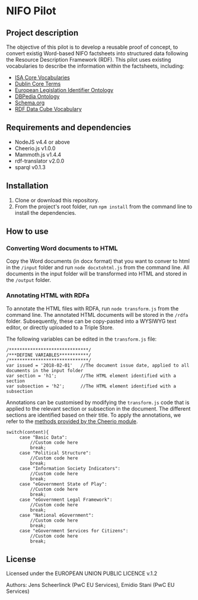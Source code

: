 # NIFO Pilot

## Project description

The objective of this pilot is to develop a reusable proof of concept, to convert existig Word-based NIFO factsheets into structured data following the Resource Description Framework (RDF). This pilot uses existing vocabularies to describe the information within the factsheets, including:

* [ISA Core Vocabularies](https://joinup.ec.europa.eu/page/core-vocabularies)
* [Dublin Core Terms](http://dublincore.org/documents/dcmi-terms/)
* [European Legislation Identifier Ontology](http://publications.europa.eu/mdr/eli/)
* [DBPedia Ontology](http://wiki.dbpedia.org/services-resources/ontology)
* [Schema.org](http://schema.org/)
* [RDF Data Cube Vocabulary](https://www.w3.org/TR/vocab-data-cube/)


## Requirements and dependencies

* NodeJS v4.4 or above
* Cheerio.js v1.0.0
* Mammoth.js v1.4.4
* rdf-translator v2.0.0
* sparql v0.1.3

## Installation

1. Clone or download this repository.
2. From the project's root folder, run `npm install` from the command line to install the dependencies.

## How to use

### Converting Word documents to HTML

Copy the Word documents (in docx format) that you want to conver to html in the `/input` folder and run `node docxtohtml.js` from the command line.
All documents in the input folder will be transformed into HTML and stored in the `/output` folder.

### Annotating HTML with RDFa

To annotate the HTML files with RDFA, run `node transform.js` from the command line. The annotated HTML documents will be stored in the `/rdfa` folder. Subsequently, these can be copy-pasted into a WYSIWYG text editor, or directly uploaded to a Triple Store.

The following variables can be edited in the `transform.js` file:
```
/******************************/
/***DEFINE VARIABLES***********/
/******************************/
var issued = '2018-02-01'   //The document issue date, applied to all documents in the input folder
var section = 'h1';         //The HTML element identified with a section
var subsection = 'h2';      //The HTML element identified with a subsection
```

Annotations can be customised by modifying the `transform.js` code that is applied to the relevant section or subsection in the document.
The different sections are identified based on their title. To apply the annotations, we refer to the [methods provided by the Cheerio module](https://github.com/cheeriojs/cheerio).
```
switch(content){
     case "Basic Data":
         //Custom code here
         break;
     case "Political Structure":
         //Custom code here
         break;
     case "Information Society Indicators":
         //Custom code here
         break;
     case "eGovernment State of Play":
         //Custom code here
         break;
     case "eGovernment Legal Framework":
         //Custom code here
         break;
     case "National eGovernment":
         //Custom code here
         break;
     case "eGovernment Services for Citizens":
         //Custom code here
         break;
```

## License

Licensed under the EUROPEAN UNION PUBLIC LICENCE v.1.2 

Authors: Jens Scheerlinck (PwC EU Services), Emidio Stani (PwC EU Services)